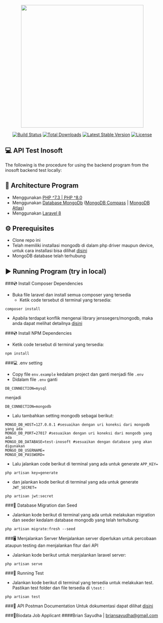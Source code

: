 <p align="center"><a href="https://laravel.com" target="_blank"><img src="https://raw.githubusercontent.com/laravel/art/master/logo-lockup/5%20SVG/2%20CMYK/1%20Full%20Color/laravel-logolockup-cmyk-red.svg" width="400"></a></p>

<p align="center">
<a href="https://travis-ci.org/laravel/framework"><img src="https://travis-ci.org/laravel/framework.svg" alt="Build Status"></a>
<a href="https://packagist.org/packages/laravel/framework"><img src="https://img.shields.io/packagist/dt/laravel/framework" alt="Total Downloads"></a>
<a href="https://packagist.org/packages/laravel/framework"><img src="https://img.shields.io/packagist/v/laravel/framework" alt="Latest Stable Version"></a>
<a href="https://packagist.org/packages/laravel/framework"><img src="https://img.shields.io/packagist/l/laravel/framework" alt="License"></a>
</p>

## :computer: API Test Inosoft 

The following is the procedure for using the backend program from the inosoft backend test locally:

##	:link: Architecture Program

- Menggunakan [PHP ^7.3 | PHP ^8.0](https://www.php.net/)
- Menggunakan [Database MongoDb](https://www.mongodb.com/compatibility/mongodb-laravel-intergration) ([MongoDB Compass](https://www.mongodb.com/try/download/community) | [MongoDB Atlas](https://www.mongodb.com/atlas))
- Menggunakan [Laravel 8](https://laravel.com/docs/8.x)

## :gear: Prerequisites
- Clone repo ini
- Telah memiliki installasi mongodb di dalam php driver maupun device, untuk cara installasi bisa dilihat [disini](https://www.php.net/manual/en/mongodb.installation.php)
- MongoDB database telah terhubung


## :arrow_forward: Running Program (try in local)
###:cd: Install Composer Dependencies
- Buka file laravel dan install semua composer yang tersedia 
  - Ketik code tersebut di terminal yang tersedia:
```text
composer install
```
  - Apabila terdapat konflik mengenai library jenssegers/mongodb, maka anda dapat melihat detailnya [disini](https://github.com/jenssegers/laravel-mongodb)


###:cd: Install NPM Dependencies
- Ketik code tersebut di terminal yang tersedia:
```text
npm install
```

###:computer: .env setting
- Copy file `env.example` kedalam project dan ganti menjadi file `.env`
- Didalam file `.env` ganti 
```dotenv
DB_CONNECTION=mysql
```
menjadi 
```dotenv
DB_CONNECTION=mongodb
``` 
- Lalu tambahkan setting mongodb sebagai berikut:
```dotenv
MONGO_DB_HOST=127.0.0.1 #sesuaikan dengan uri koneksi dari mongodb yang ada
MONGO_DB_PORT=27017 #sesuaikan dengan uri koneksi dari mongodb yang ada
MONGO_DB_DATABASE=test-inosoft #sesuaikan dengan database yang akan digunakan
MONGO_DB_USERNAME=
MONGO_DB_PASSWORD=
```
- Lalu jalankan code berikut di terminal yang ada untuk generate `APP_KEY=`
```text
php artisan key=generate
```
- dan jalankan kode berikut di terminal yang ada untuk generate `JWT_SECRET=`
```text
php artisan jwt:secret
```


###:bookmark_tabs: Database Migration dan Seed
- Jalankan kode berikut di terminal yang ada untuk melakukan migration dan seeder kedalam database mongodb yang telah terhubung:
```text
php artisan migrate:fresh --seed
```


###:desktop_computer: Menjalankan Server
Menjalankan server diperlukan untuk percobaan ataupun testing dan menjalankan fitur dari API

- Jalankan kode berikut untuk menjalankan laravel server:
```text
php artisan serve
```

###:test_tube: Running Test
- Jalankan kode berikut di terminal yang tersedia untuk melakukan test. Pastikan test folder dan file tersedia di `\test` :
```text
php artisan test
```


###:open_book: API Postman Documentation
Untuk dokumentasi dapat dilihat [disini](https://documenter.getpostman.com/view/10737931/2s8YstTD4T)


###:adult:Biodata Job Applicant
####Brian Sayudha | briansayudha@gmail.com

